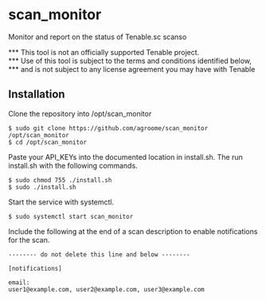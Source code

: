 # scan_monitor

Monitor and report on the status of Tenable.sc scanso

*** This tool is not an officially supported Tenable project.                   
*** Use of this tool is subject to the terms and conditions identified below,  
*** and is not subject to any license agreement you may have with Tenable 

## Installation

Clone the repository into /opt/scan_monitor
```shell script
$ sudo git clone https://github.com/agroome/scan_monitor /opt/scan_monitor
$ cd /opt/scan_monitor
```
Paste your API_KEYs into the documented location in install.sh. The run install.sh with the following commands.
```shell script
$ sudo chmod 755 ./install.sh
$ sudo ./install.sh 
```

Start the service with systemctl.
```shell script
$ sudo systemctl start scan_monitor

```

Include the following at the end of a scan description to enable notifications for the scan.


```shell script
-------- do not delete this line and below --------

[notifications]

email: 
user1@example.com, user2@example.com, user3@example.com 

```

